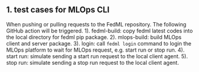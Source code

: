 ## 1. test cases for MLOps CLI
When pushing or pulling requests to the FedML repository. The following GitHub action
will be triggered.
1). fedml-build: copy fedml latest codes into the local directory for fedml pip package.
2). mlops-build: build MLOps client and server package.
3). login: call `fedml login` command to login the MLOps platform to wait for MLOps request,
e.g. start run or stop run.
4). start run: simulate sending a start run request to the local client agent.
5). stop run: simulate sending a stop run request to the local client agent.

##